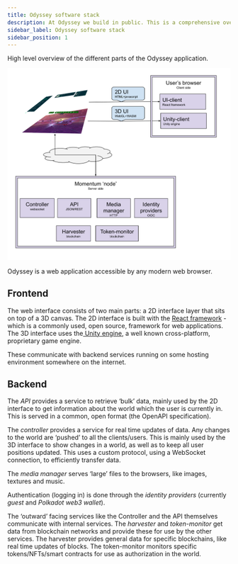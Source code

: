```yaml
---
title: Odyssey software stack
description: At Odyssey we build in public. This is a comprehensive overview of what our technology is based on.
sidebar_label: Odyssey software stack
sidebar_position: 1
---
```

High level overview of the different parts of the Odyssey application.

![A diagram of the Odyssey tech stack](diagrams/odyssey-stack.svg "Odyssey software stack")

[comment]: # (https://docs.google.com/drawings/d/1coUAALL0HqD2DUdqWUQWi5p2p509StLqORKcBMJMIIo/edit?usp=sharing)

Odyssey is a web application accessible by any modern web browser.

## Frontend
The web interface consists of two main parts: a 2D interface layer that sits on top of a 3D canvas. The 2D interface is built with the [React framework](https://reactjs.org/) - which is a commonly used, open source, framework for web applications. The 3D interface uses the[ Unity engine](https://unity.com/), a well known cross-platform, proprietary game engine.

These communicate with backend services running on some hosting environment somewhere on the internet.

## Backend
The _API_ provides a service to retrieve ‘bulk’ data, mainly used by the 2D interface to get information about the world which the user is currently in. This is served in a common, open format (the OpenAPI specification).

The _controller_ provides a service for real time updates of data. Any changes to the world are ‘pushed’ to all the clients/users. This is mainly used by the 3D interface to show changes in a world, as well as to keep all user positions updated. This uses a custom protocol, using a WebSocket connection, to efficiently transfer data.

The _media manager_ serves ‘large’ files to the browsers, like images, textures and music.

Authentication (logging in) is done through the _identity providers_ (currently *guest* and *Polkadot web3 wallet*).

The ‘outward’ facing services like the Controller and the API themselves communicate with internal services. The _harvester_ and _token-monitor_ get data from blockchain networks and provide these for use by the other services. The harvester provides general data for specific blockchains, like real time updates of blocks. The token-monitor monitors specific tokens/NFTs/smart contracts for use as authorization in the world.